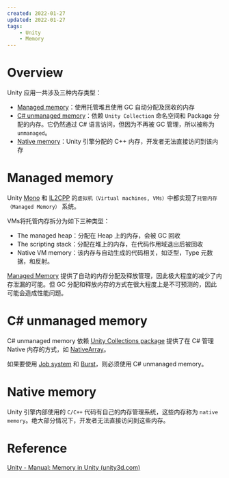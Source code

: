 ```yaml
---
created: 2022-01-27
updated: 2022-01-27
tags:
    - Unity
    - Memory
---
```

# Overview

Unity 应用一共涉及三种内存类型：
- [Managed memory](#Managed%20memory)：使用托管堆且使用 GC 自动分配及回收的内存
- [C# unmanaged memory](#C%20unmanaged%20memory)：依赖 `Unity Collection` 命名空间和 Package 分配的内存。它仍然通过 C# 语言访问，但因为不再被 GC 管理，所以被称为 `unmanaged`。
- [Native memory](#Native%20memory)：Unity 引擎分配的 C++ 内存，开发者无法直接访问到该内存


# Managed memory

Unity [Mono](Scripting%20Architecture/Scripting%20backends/Mono.md) 和 [IL2CPP](Scripting%20Architecture/Scripting%20backends/IL2CPP.md) 的`虚拟机（Virtual machines, VMs）`中都实现了`托管内存（Managed Memory）` 系统。

VMs将托管内存拆分为如下三种类型：
- The managed heap：分配在 Heap 上的内存，会被 GC 回收
- The scripting stack：分配在堆上的内存，在代码作用域退出后被回收
- Native VM memory：该内存与自动生成的代码相关，如泛型，Type 元数据，和反射。


[Managed Memory](Memory/Managed%20Memory.md) 提供了自动的内存分配及释放管理，因此极大程度的减少了内存泄漏的可能。但 GC 分配和释放内存的方式在很大程度上是不可预测的，因此可能会造成性能问题。


# C# unmanaged memory

C# unmanaged memory 依赖 [Unity Collections package](https://docs.unity3d.com/Packages/com.unity.collections@latest/) 提供了在 C# 管理 Native 内存的方式，如 [NativeArray](https://docs.unity3d.com/2020.3/Documentation/ScriptReference/Unity.Collections.NativeArray_1.html)。

如果要使用 [Job system](https://docs.unity3d.com/2020.3/Documentation/Manual/JobSystem.html) 和 [Burst](http://docs.unity3d.com/Packages/com.unity.burst@latest)，则必须使用 C# unmanaged memory。

# Native memory

Unity 引擎内部使用的 `C/C++` 代码有自己的内存管理系统，这些内存称为 `native memory`。绝大部分情况下，开发者无法直接访问到这些内存。

# Reference

[Unity - Manual: Memory in Unity (unity3d.com)](https://docs.unity3d.com/2020.3/Documentation/Manual/performance-memory-overview.html)
